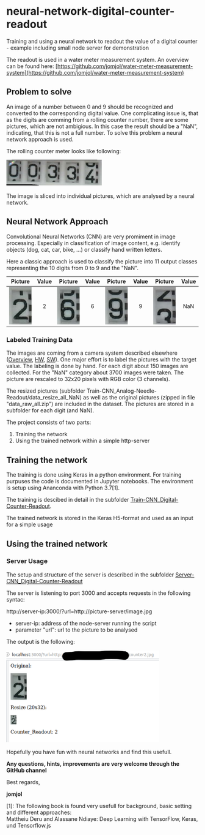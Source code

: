 # neural-network-digital-counter-readout
Training and using a neural network to readout the value of a digital counter - example including small node server for demonstration

The readout is used in a water meter measurement system. An overview can be found here: [https://github.com/jomjol/water-meter-measurement-system](https://github.com/jomjol/water-meter-measurement-system)

## Problem to solve

An image of a number between 0 and 9 should be recognized and converted to the corresponding digital value. One complicating issue is, that as the digits are comming from a rolling counter number, there are some pictures, which are not ambigious. In this case the result should be a "NaN", indicating, that this is not a full number.
To solve this problem a neural network approach is used.

The rolling counter meter looks like following:

<img src="./images/counter_complete.png" width="250">  

The image is sliced into individual pictures, which are analysed by a neural network.

## Neural Network Approach

Convolutional Neural Networks (CNN) are very promiment in image processing. Especially in classification of image content, e.g. identify objects (dog, cat, car, bike, ...) or classify hand written letters.

Here a classic approach is used to classify the picture into 11 output classes representing the 10 digits from 0 to 9 and the "NaN". 

| Picture        | Value           | Picture        | Value           | Picture        | Value           | Picture        | Value           |
| ------------- |:-------------:| ------------- |:-------------:|------------- |:-------------:| ------------- |:-------------:|
| <img src="./images/counter2.jpg" width="60"> | 2 | <img src="./images/counter6.jpg" width="60"> | 6 |<img src="./images/counter9.jpg" width="60"> | 9 | <img src="./images/counterNaN.jpg" width="60"> | NaN |


### Labeled Training Data

The images are coming from a camera system described elsewhere ([Overview](https://github.com/jomjol/water-meter-measurement-system), [HW](https://www.thingiverse.com/thing:3238162), [SW](https://github.com/jomjol/water-meter-picture-provider)). One major effort is to label the pictures with the target value. The labeling is done by hand. For each digit about 150 images are collected. For the "NaN" category about 3700 images were taken. The picture are rescaled to 32x20 pixels with RGB color (3 channels).

The resized pictures (subfolder Train-CNN_Analog-Needle-Readout/data_resize_all_NaN) as well as the original pictures (zipped in file "data_raw_all.zip") are included in the dataset. The pictures are stored in a subfolder for each digit (and NaN).

The project consists of two parts:
1. Training the network
2. Using the trained network within a simple http-server

## Training the network

The training is done using Keras in a python environment. For training purpuses the code is documented in Jupyter notebooks. The environment is setup using Ananconda with Python 3.7[1]. 

The training is descibed in detail in the subfolder [Train-CNN_Digital-Counter-Readout](Train-CNN_Digital-Counter-Readout).

The trained network is stored in the Keras H5-format and used as an input for a simple usage

## Using the trained network

### Server Usage

The setup and structure of the server is described in the subfolder [Server-CNN_Digital-Counter-Readout](Server-CNN_Digital-Counter-Readout)

The server is listening to port 3000 and accepts requests in the following syntac:

http://server-ip:3000/?url=http://picture-server/image.jpg

* server-ip: address of the node-server running the script
* parameter "url": url to the picture to be analysed 

The output is the following:

   <img src="./images/server_output.png" width="400">
   


Hopefully you have fun with neural networks and find this usefull. 

**Any questions, hints, improvements are very welcome through the GitHub channel**

Best regards,

**jomjol**
  
  
[1]: The following book is found very usefull for background, basic setting and different approaches:  
Mattheiu Deru and Alassane Ndiaye: Deep Learning with TensorFlow, Keras, und Tensorflow.js


 
